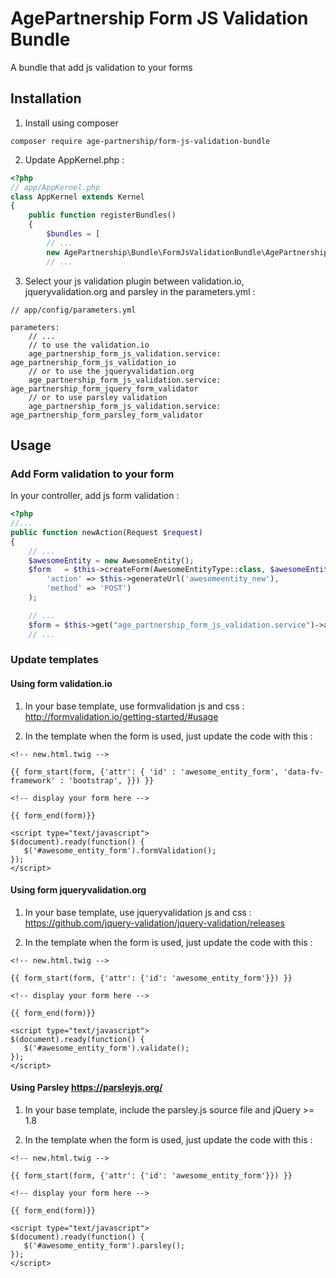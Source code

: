 # AgePartnership Form JS Validation Bundle

A bundle that add js validation to your forms

## Installation

1) Install using composer

```
composer require age-partnership/form-js-validation-bundle
```

2) Update AppKernel.php :

```php
<?php
// app/AppKernel.php
class AppKernel extends Kernel
{
	public function registerBundles()
    {
        $bundles = [
        // ...
        new AgePartnership\Bundle\FormJsValidationBundle\AgePartnershipFormJsValidationBundle(),
        // ...
```

3) Select your js validation plugin between validation.io, jqueryvalidation.org and parsley in the parameters.yml :

```
// app/config/parameters.yml

parameters:
    // ...
    // to use the validation.io
    age_partnership_form_js_validation.service: age_partnership_form_js_validation_io
    // or to use the jqueryvalidation.org
    age_partnership_form_js_validation.service: age_partnership_form_jquery_form_validator
    // or to use parsley validation
    age_partnership_form_js_validation.service: age_partnership_form_parsley_form_validator

```

## Usage

### Add Form validation to your form

In your controller, add js form validation :

```php
<?php
//...
public function newAction(Request $request)
{
    // ...
    $awesomeEntity = new AwesomeEntity();
    $form   = $this->createForm(AwesomeEntityType::class, $awesomeEntity,array(
        'action' => $this->generateUrl('awesomeentity_new'),
        'method' => 'POST')
    );

    // ...
    $form = $this->get("age_partnership_form_js_validation.service")->addJsValidation($form);
    // ...
```

### Update templates

#### Using form validation.io

1) In your base template, use formvalidation js and css : http://formvalidation.io/getting-started/#usage

2) In the template when the form is used, just update the code with this :

```twig
<!-- new.html.twig -->

{{ form_start(form, {'attr': { 'id' : 'awesome_entity_form', 'data-fv-framework' : 'bootstrap', }}) }}

<!-- display your form here -->

{{ form_end(form)}}

<script type="text/javascript">
$(document).ready(function() {
   $('#awesome_entity_form').formValidation();
});
</script>
```

#### Using form jqueryvalidation.org

1) In your base template, use jqueryvalidation js and css : https://github.com/jquery-validation/jquery-validation/releases

2) In the template when the form is used, just update the code with this :

```twig
<!-- new.html.twig -->

{{ form_start(form, {'attr': {'id': 'awesome_entity_form'}}) }}

<!-- display your form here -->

{{ form_end(form)}}

<script type="text/javascript">
$(document).ready(function() {
   $('#awesome_entity_form').validate();
});
</script>
```

#### Using Parsley https://parsleyjs.org/

1) In your base template, include the parsley.js source file and jQuery >= 1.8

2) In the template when the form is used, just update the code with this :

```twig
<!-- new.html.twig -->

{{ form_start(form, {'attr': {'id': 'awesome_entity_form'}}) }}

<!-- display your form here -->

{{ form_end(form)}}

<script type="text/javascript">
$(document).ready(function() {
   $('#awesome_entity_form').parsley();
});
</script>
```